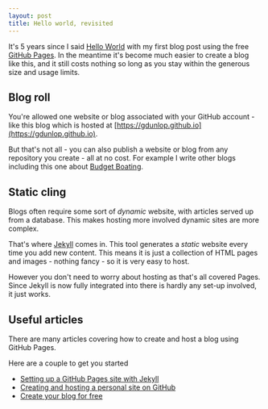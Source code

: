 ```yaml
---
layout: post
title: Hello world, revisited
---
```

It's 5 years since I said [Hello World]({{site.baseurl}}/Hello-world) with my first blog post using the free [GitHub Pages](https://pages.github.com). In the meantime it's become much easier to create a blog like this, and it still costs nothing so long as you stay within the generous size and usage limits.

## Blog roll
You're allowed one website or blog associated with your GitHub account - like this blog which is hosted at [https://gdunlop.github.io](https://gdunlop.github.io).

But that's not all - you can also publish a website or blog from any repository you create - all at no cost. For example I write other blogs including this one about [Budget Boating](https://gdunlop.github.io/budget-boating).

## Static cling
Blogs often require some sort of *dynamic* website, with articles served up from a database. This makes hosting more involved dynamic sites are more complex.

That's where [Jekyll](https://jekyllrb.com) comes in. This tool generates a *static* website every time you add new content. This means it is just a collection of HTML pages and images - nothing fancy - so it is very easy to host.

However you don't need to worry about hosting as that's all covered Pages. Since Jekyll is now fully integrated into there is hardly any set-up involved, it just works.

## Useful articles
There are many articles covering how to create and host a blog using GitHub Pages.

Here are a couple to get you started
- [Setting up a GitHub Pages site with Jekyll](https://help.github.com/en/github/working-with-github-pages/setting-up-a-github-pages-site-with-jekyll)
- [Creating and hosting a personal site on GitHub](http://jmcglone.com/guides/github-pages/)
- [Create your blog for free](https://medium.com/20percentwork/creating-your-blog-for-free-using-jekyll-github-pages-dba37272730a)
